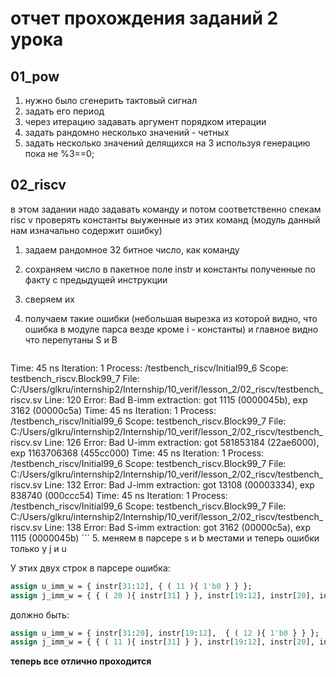 # отчет прохождения заданий 2 урока

## 01_pow

1. нужно было сгенерить тактовый сигнал
2. задать его период
3. через итерацию задавать аргумент порядком итерации
4. задать рандомно несколько значений - четных
5. задать несколько значений делящихся на 3 используя генерацию пока не %3==0;

## 02_riscv

  в этом задании надо задавать команду и потом соответственно спекам risc v проверять константы выуженные из этих команд (модуль данный нам изначально содержит ошибку)

1.  задаем рандомное 32 битное число, как команду
2.  сохраняем число в пакетное поле instr и константы полученные по факту с предыдущей инструкции
3.  сверяем их
4.  получаем такие ошибки (небольшая вырезка из которой видно, что ошибка в модуле парса везде кроме i - константы) и главное видно что перепутаны S и  B

    ```tcl
   Time: 45 ns  Iteration: 1  Process: /testbench_riscv/Initial99_6  Scope: testbench_riscv.Block99_7  File: C:/Users/glkru/internship2/Internship/10_verif/lesson_2/02_riscv/testbench_riscv.sv Line: 120
   Error: Bad B-imm extraction: got 1115 (0000045b), exp 3162 (00000c5a)
   Time: 45 ns  Iteration: 1  Process: /testbench_riscv/Initial99_6  Scope: testbench_riscv.Block99_7  File: C:/Users/glkru/internship2/Internship/10_verif/lesson_2/02_riscv/testbench_riscv.sv Line: 126
   Error: Bad U-imm extraction: got 581853184 (22ae6000), exp 1163706368 (455cc000)
   Time: 45 ns  Iteration: 1  Process: /testbench_riscv/Initial99_6  Scope: testbench_riscv.Block99_7  File: C:/Users/glkru/internship2/Internship/10_verif/lesson_2/02_riscv/testbench_riscv.sv Line: 132
   Error: Bad J-imm extraction: got 13108 (00003334), exp 838740 (000ccc54)
   Time: 45 ns  Iteration: 1  Process: /testbench_riscv/Initial99_6  Scope: testbench_riscv.Block99_7  File: C:/Users/glkru/internship2/Internship/10_verif/lesson_2/02_riscv/testbench_riscv.sv Line: 138
   Error: Bad S-imm extraction: got 3162 (00000c5a), exp 1115 (0000045b)
    ```
5. меняем в парсере s и  b местами и теперь ошибки только у j и u

У этих двух строк в парсере ошибка:

```sv
assign u_imm_w = { instr[31:12], { ( 11 ){ 1'b0 } } };
assign j_imm_w = { { ( 20 ){ instr[31] } }, instr[19:12], instr[20], instr[24:21], 1'b0 };
```

должно быть:
```sv
assign u_imm_w = { instr[31:20], instr[19:12],  { ( 12 ){ 1'b0 } } };
assign j_imm_w = { { ( 11 ){ instr[31] } }, instr[19:12], instr[20], instr[30:21], 1'b0 };
```

**теперь все отлично проходится**

